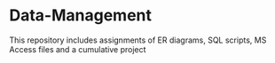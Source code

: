 # Data-Management
This repository includes assignments of ER diagrams, SQL scripts, MS Access files and a cumulative project
